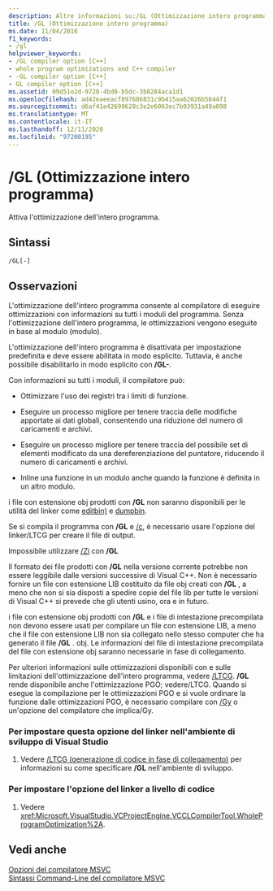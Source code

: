 ```yaml
---
description: Altre informazioni su:/GL (Ottimizzazione intero programma)
title: /GL (Ottimizzazione intero programma)
ms.date: 11/04/2016
f1_keywords:
- /gl
helpviewer_keywords:
- /GL compiler option [C++]
- whole program optimizations and C++ compiler
- -GL compiler option [C++]
- GL compiler option [C++]
ms.assetid: 09d51e2d-9728-4bd0-b5dc-3b8284aca1d1
ms.openlocfilehash: ad42eaeeacf897686831c9b415aa62026b5644f1
ms.sourcegitcommit: d6af41e42699628c3e2e6063ec7b03931a49a098
ms.translationtype: MT
ms.contentlocale: it-IT
ms.lasthandoff: 12/11/2020
ms.locfileid: "97200195"
---
```

# <a name="gl-whole-program-optimization"></a>/GL (Ottimizzazione intero programma)

Attiva l'ottimizzazione dell'intero programma.

## <a name="syntax"></a>Sintassi

```
/GL[-]
```

## <a name="remarks"></a>Osservazioni

L'ottimizzazione dell'intero programma consente al compilatore di eseguire ottimizzazioni con informazioni su tutti i moduli del programma. Senza l'ottimizzazione dell'intero programma, le ottimizzazioni vengono eseguite in base al modulo (modulo).

L'ottimizzazione dell'intero programma è disattivata per impostazione predefinita e deve essere abilitata in modo esplicito. Tuttavia, è anche possibile disabilitarlo in modo esplicito con **/GL-**.

Con informazioni su tutti i moduli, il compilatore può:

- Ottimizzare l'uso dei registri tra i limiti di funzione.

- Eseguire un processo migliore per tenere traccia delle modifiche apportate ai dati globali, consentendo una riduzione del numero di caricamenti e archivi.

- Eseguire un processo migliore per tenere traccia del possibile set di elementi modificato da una dereferenziazione del puntatore, riducendo il numero di caricamenti e archivi.

- Inline una funzione in un modulo anche quando la funzione è definita in un altro modulo.

i file con estensione obj prodotti con **/GL** non saranno disponibili per le utilità del linker come [editbin)](editbin-reference.md) e [dumpbin](dumpbin-reference.md).

Se si compila il programma con **/GL** e [/c](c-compile-without-linking.md), è necessario usare l'opzione del linker/LTCG per creare il file di output.

Impossibile utilizzare [/Zi](z7-zi-zi-debug-information-format.md) con **/GL**

Il formato dei file prodotti con **/GL** nella versione corrente potrebbe non essere leggibile dalle versioni successive di Visual C++. Non è necessario fornire un file con estensione LIB costituito da file obj creati con **/GL** , a meno che non si sia disposti a spedire copie del file lib per tutte le versioni di Visual C++ si prevede che gli utenti usino, ora e in futuro.

i file con estensione obj prodotti con **/GL** e i file di intestazione precompilata non devono essere usati per compilare un file con estensione LIB, a meno che il file con estensione LIB non sia collegato nello stesso computer che ha generato il file **/GL** . obj. Le informazioni del file di intestazione precompilata del file con estensione obj saranno necessarie in fase di collegamento.

Per ulteriori informazioni sulle ottimizzazioni disponibili con e sulle limitazioni dell'ottimizzazione dell'intero programma, vedere [/LTCG](ltcg-link-time-code-generation.md).  **/GL** rende disponibile anche l'ottimizzazione PGO; vedere/LTCG.  Quando si esegue la compilazione per le ottimizzazioni PGO e si vuole ordinare la funzione dalle ottimizzazioni PGO, è necessario compilare con [/Gy](gy-enable-function-level-linking.md) o un'opzione del compilatore che implica/Gy.

### <a name="to-set-this-linker-option-in-the-visual-studio-development-environment"></a>Per impostare questa opzione del linker nell'ambiente di sviluppo di Visual Studio

1. Vedere [/LTCG (generazione di codice in fase di collegamento)](ltcg-link-time-code-generation.md) per informazioni su come specificare **/GL** nell'ambiente di sviluppo.

### <a name="to-set-this-linker-option-programmatically"></a>Per impostare l'opzione del linker a livello di codice

1. Vedere <xref:Microsoft.VisualStudio.VCProjectEngine.VCCLCompilerTool.WholeProgramOptimization%2A>.

## <a name="see-also"></a>Vedi anche

[Opzioni del compilatore MSVC](compiler-options.md)<br/>
[Sintassi Command-Line del compilatore MSVC](compiler-command-line-syntax.md)
